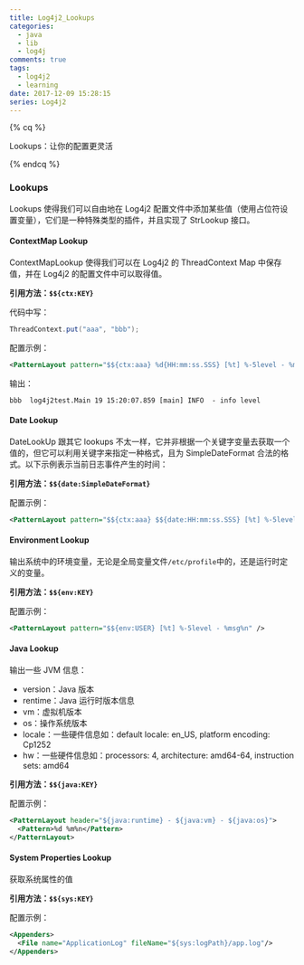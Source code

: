 ```yaml
---
title: Log4j2_Lookups
categories:
  - java
  - lib
  - log4j
comments: true
tags:
  - log4j2
  - learning
date: 2017-12-09 15:28:15
series: Log4j2
---
```


{% cq %}

Lookups：让你的配置更灵活

{% endcq %}

<!-- more -->

### Lookups

Lookups 使得我们可以自由地在 Log4j2 配置文件中添加某些值（使用占位符设置变量），它们是一种特殊类型的插件，并且实现了 StrLookup 接口。

#### ContextMap Lookup

ContextMapLookup 使得我们可以在 Log4j2 的 ThreadContext Map 中保存值，并在 Log4j2 的配置文件中可以取得值。

**引用方法：`$${ctx:KEY}`**

代码中写：

```java
ThreadContext.put("aaa", "bbb");
```

配置示例：

```xml
<PatternLayout pattern="$${ctx:aaa} %d{HH:mm:ss.SSS} [%t] %-5level - %msg%n" />
```

输出：

```console
bbb  log4j2test.Main 19 15:20:07.859 [main] INFO  - info level
```

#### Date Lookup

DateLookUp 跟其它 lookups 不太一样，它并非根据一个关键字变量去获取一个值的，但它可以利用关键字来指定一种格式，且为 SimpleDateFormat 合法的格式。以下示例表示当前日志事件产生的时间：

**引用方法：`$${date:SimpleDateFormat}`**

配置示例：

```xml
<PatternLayout pattern="$${ctx:aaa} $${date:HH:mm:ss.SSS} [%t] %-5level - %msg%n" />
```

#### Environment Lookup

输出系统中的环境变量，无论是全局变量文件`/etc/profile`中的，还是运行时定义的变量。

**引用方法：`$${env:KEY}`**

配置示例：

```xml
<PatternLayout pattern="$${env:USER} [%t] %-5level - %msg%n" />
```

#### Java Lookup

输出一些 JVM 信息：

- version：Java 版本
- rentime：Java 运行时版本信息
- vm：虚拟机版本
- os：操作系统版本
- locale：一些硬件信息如：default locale: en_US, platform encoding: Cp1252
- hw：一些硬件信息如：processors: 4, architecture: amd64-64, instruction sets: amd64

**引用方法：`$${java:KEY}`**

配置示例：

```xml
<PatternLayout header="${java:runtime} - ${java:vm} - ${java:os}">
  <Pattern>%d %m%n</Pattern>
</PatternLayout>
```

#### System Properties Lookup

获取系统属性的值

**引用方法：`$${sys:KEY}`**

配置示例：

```xml
<Appenders>
  <File name="ApplicationLog" fileName="${sys:logPath}/app.log"/>
</Appenders>
```

